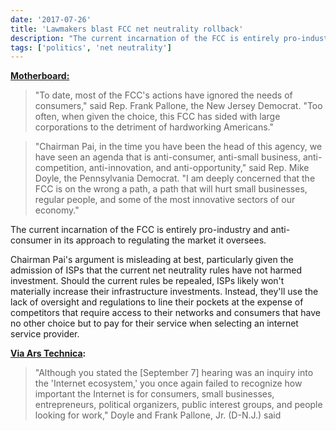```yaml
---
date: '2017-07-26'
title: 'Lawmakers blast FCC net neutrality rollback'
description: "The current incarnation of the FCC is entirely pro-industry and anti-consumer in its approach to regulating the market it oversees."
tags: ['politics', 'net neutrality']
---
```


**[Motherboard:](https://motherboard.vice.com/en_us/article/j5qzm8/democratic-lawmakers-blast-trumps-fcc-for-anti-consumer-agenda)**

> "To date, most of the FCC's actions have ignored the needs of consumers," said Rep. Frank Pallone, the New Jersey Democrat. "Too often, when given the choice, this FCC has sided with large corporations to the detriment of hardworking Americans."<!-- excerpt -->

> "Chairman Pai, in the time you have been the head of this agency, we have seen an agenda that is anti-consumer, anti-small business, anti-competition, anti-innovation, and anti-opportunity," said Rep. Mike Doyle, the Pennsylvania Democrat. "I am deeply concerned that the FCC is on the wrong a path, a path that will hurt small businesses, regular people, and some of the most innovative sectors of our economy."

The current incarnation of the FCC is entirely pro-industry and anti-consumer in its approach to regulating the market it oversees.

Chairman Pai's argument is misleading at best, particularly given the admission of ISPs that the current net neutrality rules have not harmed investment. Should the current rules be repealed, ISPs likely won't materially increase their infrastructure investments. Instead, they'll use the lack of oversight and regulations to line their pockets at the expense of competitors that require access to their networks and consumers that have no other choice but to pay for their service when selecting an internet service provider.

**[Via Ars Technica](https://arstechnica.com/?p=1138213):**

> "Although you stated the [September 7] hearing was an inquiry into the 'Internet ecosystem,' you once again failed to recognize how important the Internet is for consumers, small businesses, entrepreneurs, political organizers, public interest groups, and people looking for work," Doyle and Frank Pallone, Jr. (D-N.J.) said
